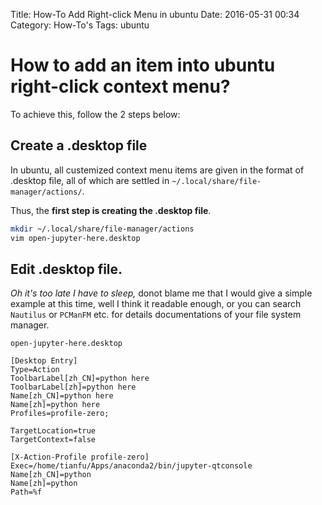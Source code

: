 Title: How-To Add Right-click Menu in ubuntu
Date: 2016-05-31 00:34
Category: How-To's
Tags: ubuntu

# How to add an item into ubuntu right-click context menu?
To achieve this, follow the 2 steps below:
## Create a .desktop file
In ubuntu, all custemized context menu items are given in the format of .desktop file, all of which are settled in `~/.local/share/file-manager/actions/`.
  
Thus, the **first step is creating the .desktop file**.
```bash
mkdir ~/.local/share/file-manager/actions
vim open-jupyter-here.desktop
```

## Edit .desktop file.
*Oh it's too late I have to sleep,* donot blame me that I would give a simple example at this time, well I think it readable enough, or you can search `Nautilus` or `PCManFM` etc. for details documentations of your file system manager.
  
`open-jupyter-here.desktop`
```
[Desktop Entry]
Type=Action
ToolbarLabel[zh_CN]=python here
ToolbarLabel[zh]=python here
Name[zh_CN]=python here
Name[zh]=python here
Profiles=profile-zero;

TargetLocation=true
TargetContext=false

[X-Action-Profile profile-zero]
Exec=/home/tianfu/Apps/anaconda2/bin/jupyter-qtconsole 
Name[zh_CN]=python
Name[zh]=python
Path=%f
```
